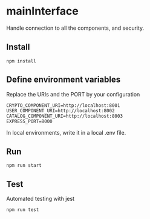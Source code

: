 # mainInterface

Handle connection to all the components, and security.

## Install

`npm install`

## Define environment variables

Replace the URIs and the PORT by your configuration
```[Text]
CRYPTO_COMPONENT_URI=http://localhost:8001
USER_COMPONENT_URI=http://localhost:8002
CATALOG_COMPONENT_URI=http://localhost:8003
EXPRESS_PORT=8000
```

In local environments, write it in a local .env file.

## Run

`npm run start`

## Test

Automated testing with jest

`npm run test`
